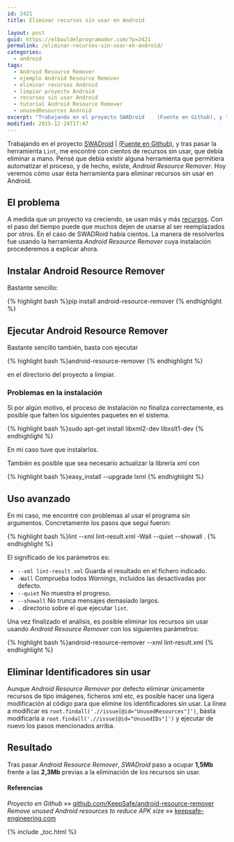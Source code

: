 ```yaml
---
id: 2421
title: Eliminar recursos sin usar en Android

layout: post
guid: https://elbauldelprogramador.com/?p=2421
permalink: /eliminar-recursos-sin-usar-en-android/
categories:
  - android
tags:
  - Android Resource Remover
  - ejemplo Android Resource Remover
  - eliminar recursos Android
  - limpiar proyecto Android
  - recursos sin usar Android
  - tutorial Android Resource Remover
  - unusedResources Android
excerpt: "Trabajando en el proyecto SWADroid 	(Fuente en Github), y tras pasar la herramienta Lint, me encontré con cientos de recursos sin usar, que debía eliminar a mano. Pensé que debía existir alguna herramienta que permitiera automatizar el proceso, y de hecho, exíste, Android Resource Remover. Hoy veremos cómo usar ésta herramienta para eliminar recursos sin usar en Android."
modified: 2015-12-24T17:47
---
```

Trabajando en el proyecto [SWADroid][1] \| [(Fuente en Github)][2], y tras pasar la herramienta `Lint`, me encontré con cientos de recursos sin usar, que debía eliminar a mano. Pensé que debía existir alguna herramienta que permitiera automatizar el proceso, y de hecho, exíste, *Android Resource Remover*. Hoy veremos cómo usar ésta herramienta para eliminar recursos sin usar en Android.

<!--ad-->

## El problema

A medida que un proyecto va creciendo, se usan más y más [recursos][3]. Con el paso del tiempo puede que muchos dejen de usarse al ser reemplazados por otros. En el caso de SWADRoid había cientos. La manera de resolverlos fue usando la herramienta *Android Resource Remover* cuya instalación procederemos a explicar ahora.

## Instalar Android Resource Remover

Bastante sencillo:

{% highlight bash %}pip install android-resource-remover
{% endhighlight %}

## Ejecutar Android Resource Remover

Bastante sencillo también, basta con ejecutar

{% highlight bash %}android-resource-remover
{% endhighlight %}

en el directorio del proyecto a limpiar.

### Problemas en la instalación

Si por algún motivo, el proceso de instalación no finaliza correctamente, es posible que falten los siguientes paquetes en el sistema.

{% highlight bash %}sudo apt-get install libxml2-dev libxslt1-dev
{% endhighlight %}

En mi caso tuve que instalarlos.

También es posible que sea necesario actualizar la librería xml con

{% highlight bash %}easy_install --upgrade lxml
{% endhighlight %}

## Uso avanzado

En mi caso, me encontré con problemas al usar el programa sin argumentos. Concretamente los pasos que seguí fueron:

{% highlight bash %}lint --xml lint-result.xml -Wall --quiet --showall .
{% endhighlight %}

El significado de los parámetros es:

  * `--xml lint-result.xml` Guarda el resultado en el fichero indicado.
  * `-Wall` Comprueba todos *Warnings*, incluidos las desactivadas por defecto.
  * `--quiet` No muestra el progreso.
  * `--showall` No trunca mensajes demasiado largos.
  * `.` directorio sobre el que ejecutar `lint`.

Una vez finalizado el análisis, es posible eliminar los recursos sin usar usando *Android Resource Remover* con los siguientes parámetros:

{% highlight bash %}android-resource-remover --xml lint-result.xml
{% endhighlight %}

## Eliminar Identificadores sin usar

Aunque *Android Resource Remover* por defecto eliminar únicamente recursos de tipo imágenes, ficheros xml etc, es posible hacer una ligera modificación al código para que elimine los identificadores sin usar. La línea a modificar es `root.findall('.//issue[@id="UnusedResources"]')`, basta modificarla a `root.findall('.//issue[@id="UnusedIDs"]')` y ejecutar de nuevo los pasos mencionados arriba.

## Resultado

Tras pasar *Android Resource Remover*, *SWADroid* paso a ocupar **1,5Mb** frente a las **2,3Mb** previas a la eliminación de los recursos sin usar.

#### Referencias

*Proyecto en Github* »» <a href="https://github.com/KeepSafe/android-resource-remover" target="_blank">github.com/KeepSafe/android-resource-remover</a>  
*Remove unused Android resources to reduce APK size* »» <a href="http://keepsafe-engineering.tumblr.com/post/85828806276/remove-unused-android-resources" target="_blank">keepsafe-engineering.com</a>



 [1]: https://elbauldelprogramador.com/swadroid "Artículos en el blog de SWADroid"
 [2]: https://github.com/Amab/SWADroid/tree/develop "Proyecto en Github"
 [3]: https://elbauldelprogramador.com/programacion-android-recursos/ "PROGRAMACIÓN ANDROID: RECURSOS – INTRODUCCIÓN"

{% include _toc.html %}
